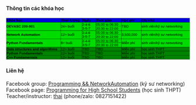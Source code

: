 #### Thông tin các khóa học
![courses](courses2.png)               
          

#### Liên hệ
Facebook group: [Programming && NetworkAutomation](https://www.facebook.com/groups/programmingna2001/) (kỹ sư networking)        
Facebook page: [Programming for High School Students](https://www.facebook.com/programminghss/) (học sinh THPT)             
Teacher/instructor: [thai](https://www.facebook.com/thaiquocvo2001) (phone/zalo: 0827151422)                                       
